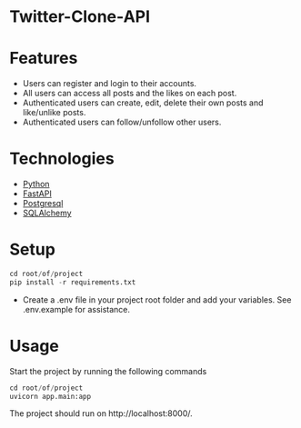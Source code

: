 # Twitter-Clone-API

# Features

- Users can register and login to their accounts.
- All users can access all posts and the likes on each post.
- Authenticated users can create, edit, delete their own posts and like/unlike posts.
- Authenticated users can follow/unfollow other users.

# Technologies

- [Python](https://www.python.org/)
- [FastAPI](https://fastapi.tiangolo.com/)
- [Postgresql](https://www.postgresql.org/)
- [SQLAlchemy](https://www.sqlalchemy.org/)

# Setup

```python
cd root/of/project
pip install -r requirements.txt
```

- Create a .env file in your project root folder and add your variables. See .env.example for assistance.

# Usage

Start the project by running the following commands

```python
cd root/of/project
uvicorn app.main:app
```

The project should run on http://localhost:8000/.
